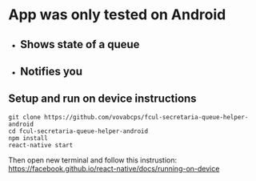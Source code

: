 # App was only tested on Android

+ ## Shows state of a queue
+ ## Notifies you

## Setup and run on device instructions

```
git clone https://github.com/vovabcps/fcul-secretaria-queue-helper-android
cd fcul-secretaria-queue-helper-android
npm install
react-native start
```
Then open new terminal and follow this instrustion:
https://facebook.github.io/react-native/docs/running-on-device
